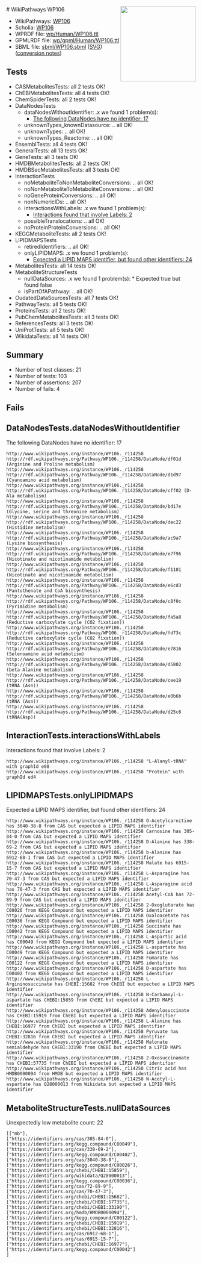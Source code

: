 <img style="float: right; width: 200px" src="../logo.png" />
# WikiPathways WP106

* WikiPathways: [WP106](https://identifiers.org/wikipathways:WP106)
* Scholia: [WP106](https://scholia.toolforge.org/wikipathways/WP106)
* WPRDF file: [wp/Human/WP106.ttl](../wp/Human/WP106.ttl)
* GPMLRDF file: [wp/gpml/Human/WP106.ttl](../wp/gpml/Human/WP106.ttl)
* SBML file: [sbml/WP106.sbml](../sbml/WP106.sbml) ([SVG](../sbml/WP106.svg)) ([conversion notes](../sbml/WP106.txt))

## Tests
* CASMetabolitesTests: all 2 tests OK!
* ChEBIMetabolitesTests: all 4 tests OK!
* ChemSpiderTests: all 2 tests OK!
* DataNodesTests
    * dataNodesWithoutIdentifier: .x we found 1 problem(s):
        * [The following DataNodes have no identifier: 17](#8792c497)
    * unknownTypes_knownDatasource: .. all OK!
    * unknownTypes: .. all OK!
    * unknownTypes_Reactome: .. all OK!
* EnsemblTests: all 4 tests OK!
* GeneralTests: all 13 tests OK!
* GeneTests: all 3 tests OK!
* HMDBMetabolitesTests: all 2 tests OK!
* HMDBSecMetabolitesTests: all 3 tests OK!
* InteractionTests
    * noMetaboliteToNonMetaboliteConversions: .. all OK!
    * noNonMetaboliteToMetaboliteConversions: .. all OK!
    * noGeneProteinConversions: .. all OK!
    * nonNumericIDs: .. all OK!
    * interactionsWithLabels: .x we found 1 problem(s):
        * [Interactions found that involve Labels: 2](#630d2679)
    * possibleTranslocations: .. all OK!
    * noProteinProteinConversions: .. all OK!
* KEGGMetaboliteTests: all 2 tests OK!
* LIPIDMAPSTests
    * retiredIdentifiers: .. all OK!
    * onlyLIPIDMAPS: .x we found 1 problem(s):
        * [Expected a LIPID MAPS identifier, but found other identifiers: 24](#d0bfb69b)
* MetabolitesTests: all 14 tests OK!
* MetaboliteStructureTests
    * nullDataSources: .x we found 1 problem(s):
            * Expected true but found false
    * isPartOfAPathway: .. all OK!
* OudatedDataSourcesTests: all 7 tests OK!
* PathwayTests: all 5 tests OK!
* ProteinsTests: all 2 tests OK!
* PubChemMetabolitesTests: all 3 tests OK!
* ReferencesTests: all 3 tests OK!
* UniProtTests: all 5 tests OK!
* WikidataTests: all 14 tests OK!


## Summary

* Number of test classes: 21
* Number of tests: 103
* Number of assertions: 207
* Number of fails: 4

## Fails

<a name="8792c497" />

## DataNodesTests.dataNodesWithoutIdentifier

The following DataNodes have no identifier: 17
```
http://www.wikipathways.org/instance/WP106._r114258 http://rdf.wikipathways.org/Pathway/WP106._r114258/DataNode/df01d (Arginine and Proline metabolism)
http://www.wikipathways.org/instance/WP106._r114258 http://rdf.wikipathways.org/Pathway/WP106._r114258/DataNode/d1d97 (Cyanoamino acid metabolism)
http://www.wikipathways.org/instance/WP106._r114258 http://rdf.wikipathways.org/Pathway/WP106._r114258/DataNode/cff02 (D-Ala metabolism)
http://www.wikipathways.org/instance/WP106._r114258 http://rdf.wikipathways.org/Pathway/WP106._r114258/DataNode/bd17e (Glycine, serine and threonine metabolism)
http://www.wikipathways.org/instance/WP106._r114258 http://rdf.wikipathways.org/Pathway/WP106._r114258/DataNode/dec22 (Histidine metabolism)
http://www.wikipathways.org/instance/WP106._r114258 http://rdf.wikipathways.org/Pathway/WP106._r114258/DataNode/ac9a7 (Lysine biosynthesis)
http://www.wikipathways.org/instance/WP106._r114258 http://rdf.wikipathways.org/Pathway/WP106._r114258/DataNode/e7f96 (Nicotinate and nicotinamide metabolism)
http://www.wikipathways.org/instance/WP106._r114258 http://rdf.wikipathways.org/Pathway/WP106._r114258/DataNode/f1101 (Nicotinate and nicotinamide metabolism)
http://www.wikipathways.org/instance/WP106._r114258 http://rdf.wikipathways.org/Pathway/WP106._r114258/DataNode/e6cd3 (Pantothenate and CoA biosynthesis)
http://www.wikipathways.org/instance/WP106._r114258 http://rdf.wikipathways.org/Pathway/WP106._r114258/DataNode/c8f0c (Pyrimidine metabolism)
http://www.wikipathways.org/instance/WP106._r114258 http://rdf.wikipathways.org/Pathway/WP106._r114258/DataNode/fa5a8 (Reductive carboxylate cycle (CO2 fixation))
http://www.wikipathways.org/instance/WP106._r114258 http://rdf.wikipathways.org/Pathway/WP106._r114258/DataNode/fd73c (Reductive carboxylate cycle (CO2 fixation))
http://www.wikipathways.org/instance/WP106._r114258 http://rdf.wikipathways.org/Pathway/WP106._r114258/DataNode/e7816 (Selenoamino acid metabolism)
http://www.wikipathways.org/instance/WP106._r114258 http://rdf.wikipathways.org/Pathway/WP106._r114258/DataNode/d5802 (beta-Alanine metabolism)
http://www.wikipathways.org/instance/WP106._r114258 http://rdf.wikipathways.org/Pathway/WP106._r114258/DataNode/cee19 (tRNA (Asn))
http://www.wikipathways.org/instance/WP106._r114258 http://rdf.wikipathways.org/Pathway/WP106._r114258/DataNode/e0b6b (tRNA (Asn))
http://www.wikipathways.org/instance/WP106._r114258 http://rdf.wikipathways.org/Pathway/WP106._r114258/DataNode/d25c6 (tRNA(Asp))
```

<a name="630d2679" />

## InteractionTests.interactionsWithLabels

Interactions found that involve Labels: 2
```
http://www.wikipathways.org/instance/WP106._r114258 "L-Alanyl-tRNA" with graphId e08
http://www.wikipathways.org/instance/WP106._r114258 "Protein" with graphId ed4
```

<a name="d0bfb69b" />

## LIPIDMAPSTests.onlyLIPIDMAPS

Expected a LIPID MAPS identifier, but found other identifiers: 24
```
http://www.wikipathways.org/instance/WP106._r114258 O-Acetylcarnitine has 3040-38-8 from CAS but expected a LIPID MAPS identifier
http://www.wikipathways.org/instance/WP106._r114258 Carnosine has 305-84-0 from CAS but expected a LIPID MAPS identifier
http://www.wikipathways.org/instance/WP106._r114258 D-Alanine has 338-69-2 from CAS but expected a LIPID MAPS identifier
http://www.wikipathways.org/instance/WP106._r114258 b-Alanine has 6912-68-1 from CAS but expected a LIPID MAPS identifier
http://www.wikipathways.org/instance/WP106._r114258 Malate has 6915-15-7 from CAS but expected a LIPID MAPS identifier
http://www.wikipathways.org/instance/WP106._r114258 L-Asparagine has 70-47-3 from CAS but expected a LIPID MAPS identifier
http://www.wikipathways.org/instance/WP106._r114258 L-Asparagine acid has 70-47-3 from CAS but expected a LIPID MAPS identifier
http://www.wikipathways.org/instance/WP106._r114258 Acetyl-CoA has 72-89-9 from CAS but expected a LIPID MAPS identifier
http://www.wikipathways.org/instance/WP106._r114258 2-Oxoglutarate has C00026 from KEGG Compound but expected a LIPID MAPS identifier
http://www.wikipathways.org/instance/WP106._r114258 Oxaloacetate has C00036 from KEGG Compound but expected a LIPID MAPS identifier
http://www.wikipathways.org/instance/WP106._r114258 Succinate has C00042 from KEGG Compound but expected a LIPID MAPS identifier
http://www.wikipathways.org/instance/WP106._r114258 L-Aspartic acid has C00049 from KEGG Compound but expected a LIPID MAPS identifier
http://www.wikipathways.org/instance/WP106._r114258 L-aspartate has C00049 from KEGG Compound but expected a LIPID MAPS identifier
http://www.wikipathways.org/instance/WP106._r114258 Fumarate has C00122 from KEGG Compound but expected a LIPID MAPS identifier
http://www.wikipathways.org/instance/WP106._r114258 D-aspartate has C00402 from KEGG Compound but expected a LIPID MAPS identifier
http://www.wikipathways.org/instance/WP106._r114258 L-Argininosuccinate has CHEBI:15682 from ChEBI but expected a LIPID MAPS identifier
http://www.wikipathways.org/instance/WP106._r114258 N-Carbamoyl-L-aspartate has CHEBI:15859 from ChEBI but expected a LIPID MAPS identifier
http://www.wikipathways.org/instance/WP106._r114258 Adenylosuccinate has CHEBI:15919 from ChEBI but expected a LIPID MAPS identifier
http://www.wikipathways.org/instance/WP106._r114258 L-Alanine has CHEBI:16977 from ChEBI but expected a LIPID MAPS identifier
http://www.wikipathways.org/instance/WP106._r114258 Pyruvate has CHEBI:32816 from ChEBI but expected a LIPID MAPS identifier
http://www.wikipathways.org/instance/WP106._r114258 Malonate semialdehyde has CHEBI:33190 from ChEBI but expected a LIPID MAPS identifier
http://www.wikipathways.org/instance/WP106._r114258 2-Oxosuccinamate has CHEBI:57735 from ChEBI but expected a LIPID MAPS identifier
http://www.wikipathways.org/instance/WP106._r114258 Citric acid has HMDB0000094 from HMDB but expected a LIPID MAPS identifier
http://www.wikipathways.org/instance/WP106._r114258 N-Acetyl-L-aspartate has Q28000013 from Wikidata but expected a LIPID MAPS identifier
```

<a name="919041aa" />

## MetaboliteStructureTests.nullDataSources

Unexpectedly low metabolite count: 22
```
[["mb"],
["https://identifiers.org/cas/305-84-0"],
["https://identifiers.org/kegg.compound/C00049"],
["https://identifiers.org/cas/338-69-2"],
["https://identifiers.org/kegg.compound/C00402"],
["https://identifiers.org/cas/3040-38-8"],
["https://identifiers.org/kegg.compound/C00026"],
["https://identifiers.org/chebi/CHEBI:15859"],
["https://identifiers.org/wikidata/Q28000013"],
["https://identifiers.org/kegg.compound/C00036"],
["https://identifiers.org/cas/72-89-9"],
["https://identifiers.org/cas/70-47-3"],
["https://identifiers.org/chebi/CHEBI:15682"],
["https://identifiers.org/chebi/CHEBI:57735"],
["https://identifiers.org/chebi/CHEBI:33190"],
["https://identifiers.org/hmdb/HMDB0000094"],
["https://identifiers.org/kegg.compound/C00122"],
["https://identifiers.org/chebi/CHEBI:15919"],
["https://identifiers.org/chebi/CHEBI:32816"],
["https://identifiers.org/cas/6912-68-1"],
["https://identifiers.org/cas/6915-15-7"],
["https://identifiers.org/chebi/CHEBI:16977"],
["https://identifiers.org/kegg.compound/C00042"]
]
```

